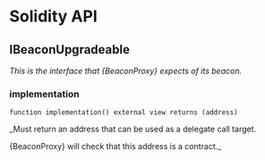 # Solidity API

## IBeaconUpgradeable

_This is the interface that {BeaconProxy} expects of its beacon._

### implementation

```solidity
function implementation() external view returns (address)
```

_Must return an address that can be used as a delegate call target.

{BeaconProxy} will check that this address is a contract._

